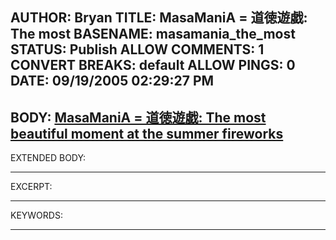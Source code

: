 AUTHOR: Bryan
TITLE: MasaManiA = 道徳遊戯: The most
BASENAME: masamania_the_most
STATUS: Publish
ALLOW COMMENTS: 1
CONVERT BREAKS: __default__
ALLOW PINGS: 0
DATE: 09/19/2005 02:29:27 PM
-----
BODY:
<a title="MasaManiA = 道徳遊戯: The most beautiful moment at the summer fireworks" href="http://masamania.com/archives/2005/09/the_most_beautiful_moment_at_t.html">MasaManiA = 道徳遊戯: The most beautiful moment at the summer fireworks</a>
-----
EXTENDED BODY:

-----
EXCERPT:

-----
KEYWORDS:

-----


